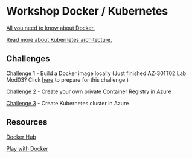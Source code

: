 # Workshop Docker / Kubernetes  #


[All you need to know about Docker.](DockerBasics.md)

[Read more about Kubernetes architecture.](KubernetesArchitecture.md)

## Challenges ##

[Challenge 1](Challenges/ChallengeDocker.md) - Build a Docker image locally (Just finished AZ-301T02 Lab Mod03? Click [here](Challenges\ChallengeDocker_Prepare_AZ-301T02-Mod03.md) to prepare for this challenge.)

[Challenge 2](Challenges/ChallengeRegistry.md) - Create your own private Container Registry in Azure

[Challenge 3](Challenges/ChallengeKubernetes.md) - Create Kubernetes cluster in Azure

## Resources ##
[Docker Hub](https://hub.docker.com/)

[Play with Docker](http://play-with-docker.com/)